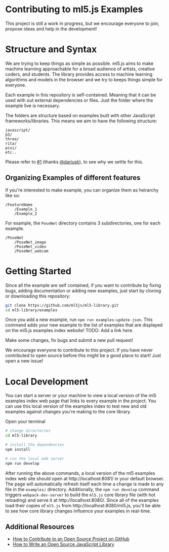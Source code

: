 # Contributing to ml5.js Examples

This project is still a work in progress, but we encourage everyone to join, propose ideas and help in the development!

# Structure and Syntax

We are trying to keep things as simple as possible. ml5.js aims to make machine learning approachable for a broad audience of artists, creative coders, and students. The library provides access to machine learning algorithms and models in the browser and we try to keeps things simple for everyone.

Each example in this repository is self-contained. Meaning that it can be used with out external dependencies or files. Just the folder where the example live is necessary.

The folders are structure based on examples built with other JavaScript frameworks/libraries. This means we aim to have the following structure:

```
javascript/
p5/
three/
rita/
pixi/
etc..
```

Please refer to [#1](https://github.com/ml5js/ml5-examples/issues/1) (thanks [@dariusk](https://github.com/dariusk)), to see why we settle for this. 


## Organizing Examples of different features

If you're interested to make example, you can organize them as heirarchy like so:

```
/FeatureName
    /Example_1
    /Example_2
```

For example, the `PoseNet` directory contains 3 subdirectories, one for each example.

```
/PoseNet
    /PoseNet_image
    /PoseNet_video
    /PoseNet_webcam
```


# Getting Started

Since all the example are self contained, if you want to contribute by fixing bugs, adding documentation or adding new examples, just start by cloning or downloading this repository:

```bash
git clone https://github.com/ml5js/ml5-library.git
cd ml5-library/examples
```

Once you add a new example, run `npm run examples:update-json`. This command adds your new example to the list of examples that are displayed on the ml5.js examples index website! TODO: Add a link here.

Make some changes, fix bugs and submit a new pull request!

We encourage everyone to contribute to this project. If you have never contributed to open source before this might be a good place to start! Just open a new issue!

# Local Development
You can start a server or your machine to view a local version of the ml5 examples index web page that links to every example in the project. You can use this local version of the examples index to test new and old examples against changes you're making to the core library.

Open your terminal

```sh
# change directories
cd ml5-library

# install the dependencies
npm install

# run the local web server
npm run develop
```

After running the above commands, a local version of the ml5 examples index web site should open at http://localhost:8081/ in your default browser. The page will automatically refresh itself each time a change is made to any file in the `examples/` directory. Additionally, the `npm run develop` command triggers `webpack-dev-server` to build the `ml5.js` core library file (with hot reloading) and serve it at http://localhost:8080/. Since all of the examples load their copies of `ml5.js` from http://localhost:8080/ml5.js, you'll be able to see how core library changes influence your examples in real-time.


## Additional Resources

- [How to Contribute to an Open Source Project on GitHub](https://egghead.io/courses/how-to-contribute-to-an-open-source-project-on-github)
- [How to Write an Open Source JavaScript Library](https://egghead.io/courses/how-to-write-an-open-source-javascript-library)

